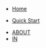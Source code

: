 - [Home]()

- [Quick Start](quickstart.md) 

* [ABOUT](standalone-page.md)
* [IN](https://www.linkedin.com/in/yahya-abulhaj/)
